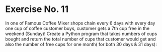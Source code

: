 # Exercise No. 11

In one of  Famous Coffee Mixer shops chain every 6 days with every day one cup of coffee customer buys, customer gets a 7th cup free in the weekend (Sunday)!
Create a Python program that takes numbers of cups bought and return the total number of cups that customer would get and also the number of  free cups for one month( for both 30 days & 31 days):